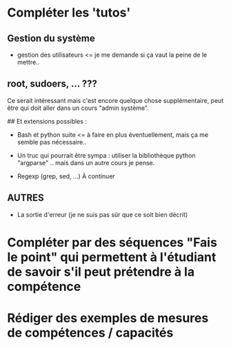 
# Compléter les 'tutos'

## Gestion du système
- gestion des utilisateurs <= je me demande si ça vaut la peine de le mettre..

## root, sudoers, ... ???
Ce serait intéressant mais c'est encore quelque chose supplémentaire, peut être qui doit aller dans un cours "admin système".

## Et extensions possibles :

- Bash et python suite <= à faire en plus éventuellement, mais ça me semble pas nécessaire..
- Un truc qui pourrait être sympa : utiliser la bibliothèque python "argparse" .. mais dans un autre cours je pense.


- Regexp (grep, sed, ...)
À continuer

## AUTRES

* La sortie d'erreur (je ne suis pas sûr que ce soit bien décrit)


# Compléter par des séquences "Fais le point" qui permettent à l'étudiant de savoir s'il peut prétendre à la compétence


# Rédiger des exemples de mesures de compétences / capacités
